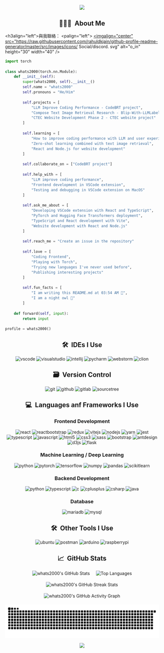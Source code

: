 <h1 align="center" style="display: none;">👾 Ousu's GitHub Profile! 👾</h1>

 
<p align='center'>
    <img src="https://capsule-render.vercel.app/api?type=waving&color=auto&height=300&section=header&text=Ousu&fontSize=90&animation=fadeIn&fontAlignY=38&desc=Welcome%20to%20my%20Github%20page!&descAlignY=51&descAlign=62"/>
</p>

<!-- About Me -->
<h2 align="center">👨🏻‍💻 &nbsp;About Me</h2>




<h3align="left">與我聯絡：</h3>
<palign="left">
<a href="https:// discord.gg /o_in" target="blank"><imgalign="center" src="https://raw.githubusercontent.com/rahuldkjain/github-profile-readme-generator/master/src/images/icons/ Social/discord. svg" alt="o_in" height="30" width="40" /></a>
</p>

```python
import torch

class whats2000(torch.nn.Module):
    def __init__(self):
        super(whats2000, self).__init__()
        self.name = "whats2000"
        self.pronouns = "He/Him"

        self.projects = [
            "LLM Improve Coding Performance - CodeBRT project",
            "Compose Text Image Retrieval Research - Blip-With-LLMLabelImage project",
            "CTEC Website Development Phase 2 - CTEC website project"
        ]

        self.learning = [
            "How to improve coding performance with LLM and user experience",
            "Zero-shot learning combined with text image retrieval",
            "React and Node.js for website development"
        ]

        self.collaborate_on = ["CodeBRT project"]

        self.help_with = [
            "LLM improve coding performance",
            "Frontend development in VSCode extension",
            "Testing and debugging in VSCode extension on MacOS"
        ]

        self.ask_me_about = [
            "Developing VSCode extension with React and TypeScript",
            "PyTorch and Hugging Face Transformers deployment",
            "TypeScript and React development with Vite",
            "Website development with React and Node.js"
        ]

        self.reach_me = "Create an issue in the repository"

        self.love = [
            "Coding Frontend",
            "Playing with Torch",
            "Trying new languages I've never used before",
            "Publishing interesting projects"
        ]

        self.fun_facts = [
            "I am writing this README.md at 03:54 AM 🤔",
            "I am a night owl 🦉"
        ]

    def forward(self, input):
        return input

profile = whats2000()
```

<!-- IDE Used -->
<h2 align="center">🛠 &nbsp;IDEs I Use</h2>
<div align="center">
  <img src="https://cdn.jsdelivr.net/gh/devicons/devicon/icons/vscode/vscode-original.svg" alt="vscode" width="45" height="45"/>
  <img src="https://cdn.jsdelivr.net/gh/devicons/devicon/icons/visualstudio/visualstudio-plain.svg" alt="visualstudio" width="45" height="45"/>
  <img src="https://cdn.jsdelivr.net/gh/devicons/devicon/icons/intellij/intellij-original.svg" alt="intellij" width="45" height="45"/>
  <img src="https://cdn.jsdelivr.net/gh/devicons/devicon/icons/pycharm/pycharm-original.svg" alt="pycharm" width="45" height="45"/>
  <img src="https://cdn.jsdelivr.net/gh/devicons/devicon/icons/webstorm/webstorm-original.svg" alt="webstorm" width="45" height="45"/>
  <img src="https://cdn.jsdelivr.net/gh/devicons/devicon/icons/clion/clion-original.svg" alt="clion" width="45" height="45"/>
</div>

<!-- Version Control -->
<h2 align="center">🗃 &nbsp;Version Control</h2>
<div align="center">
  <img src="https://cdn.jsdelivr.net/gh/devicons/devicon/icons/git/git-original.svg" alt="git" width="45" height="45"/>
  <img src="https://cdn.jsdelivr.net/gh/devicons/devicon/icons/github/github-original.svg" alt="github" width="45" height="45"/>
  <img src="https://cdn.jsdelivr.net/gh/devicons/devicon/icons/gitlab/gitlab-original.svg" alt="gitlab" width="45" height="45"/>
  <img src="https://cdn.jsdelivr.net/gh/devicons/devicon/icons/sourcetree/sourcetree-original.svg" alt="sourcetree" width="45" height="45"/>
</div>

<!-- Languages -->
<h2 align="center">💻 &nbsp;Languages anf Frameworks I Use</h2>
<div align="center">
  <h3>Frontend Development</h3>
  <img src="https://cdn.jsdelivr.net/gh/devicons/devicon/icons/react/react-original.svg" alt="react" width="45" height="45"/>
  <img src="https://cdn.jsdelivr.net/gh/devicons/devicon/icons/reactbootstrap/reactbootstrap-original.svg" alt="reactbootstrap" width="45" height="45"/>
  <img src="https://cdn.jsdelivr.net/gh/devicons/devicon/icons/redux/redux-original.svg" alt="redux" width="45" height="45"/>
  <img src="https://cdn.jsdelivr.net/gh/devicons/devicon/icons/vitejs/vitejs-original.svg" alt="vitejs" width="45" height="45"/>
  <img src="https://cdn.jsdelivr.net/gh/devicons/devicon/icons/nodejs/nodejs-original.svg" alt="nodejs" width="45" height="45"/>
  <img src="https://cdn.jsdelivr.net/gh/devicons/devicon/icons/yarn/yarn-original.svg" alt="yarn" width="45" height="45"/>
  <img src="https://cdn.jsdelivr.net/gh/devicons/devicon/icons/jest/jest-plain.svg" alt="jest" width="45" height="45"/>
  <img src="https://cdn.jsdelivr.net/gh/devicons/devicon/icons/typescript/typescript-original.svg" alt="typescript" width="45" height="45"/>
  <img src="https://cdn.jsdelivr.net/gh/devicons/devicon/icons/javascript/javascript-original.svg" alt="javascript" width="45" height="45"/>
  <img src="https://cdn.jsdelivr.net/gh/devicons/devicon/icons/html5/html5-original.svg" alt="html5" width="45" height="45"/>
  <img src="https://cdn.jsdelivr.net/gh/devicons/devicon/icons/css3/css3-original.svg" alt="css3" width="45" height="45"/>
  <img src="https://cdn.jsdelivr.net/gh/devicons/devicon/icons/sass/sass-original.svg" alt="sass" width="45" height="45"/>
  <img src="https://cdn.jsdelivr.net/gh/devicons/devicon/icons/bootstrap/bootstrap-original.svg" alt="bootstrap" width="45" height="45"/>
  <img src="https://cdn.jsdelivr.net/gh/devicons/devicon/icons/antdesign/antdesign-original.svg" alt="antdesign" width="45" height="45"/>
  <img src="https://cdn.jsdelivr.net/gh/devicons/devicon/icons/d3js/d3js-original.svg" alt="d3js" width="45" height="45"/>
  <img src="https://cdn.jsdelivr.net/gh/devicons/devicon/icons/flask/flask-original.svg" alt="flask" width="45" height="45"/>
  <h3>Machine Learning / Deep Learning</h3>
  <img src="https://cdn.jsdelivr.net/gh/devicons/devicon/icons/python/python-original.svg" alt="python" width="45" height="45"/>
  <img src="https://cdn.jsdelivr.net/gh/devicons/devicon/icons/pytorch/pytorch-original.svg" alt="pytorch" width="45" height="45"/>
  <img src="https://cdn.jsdelivr.net/gh/devicons/devicon/icons/tensorflow/tensorflow-original.svg" alt="tensorflow" width="45" height="45"/>
  <img src="https://cdn.jsdelivr.net/gh/devicons/devicon/icons/numpy/numpy-original.svg" alt="numpy" width="45" height="45"/>
  <img src="https://cdn.jsdelivr.net/gh/devicons/devicon/icons/pandas/pandas-original.svg" alt="pandas" width="45" height="45"/>
  <img src="https://cdn.jsdelivr.net/gh/devicons/devicon/icons/scikitlearn/scikitlearn-original.svg" alt="scikitlearn" width="45" height="45"/>
  <h3>Backend Development</h3>
  <img src="https://cdn.jsdelivr.net/gh/devicons/devicon/icons/python/python-original.svg" alt="python" width="45" height="45"/>
  <img src="https://cdn.jsdelivr.net/gh/devicons/devicon/icons/typescript/typescript-original.svg" alt="typescript" width="45" height="45"/>
  <img src="https://cdn.jsdelivr.net/gh/devicons/devicon/icons/c/c-original.svg" alt="c" width="45" height="45"/>
  <img src="https://cdn.jsdelivr.net/gh/devicons/devicon/icons/cplusplus/cplusplus-original.svg" alt="cplusplus" width="45" height="45"/>
  <img src="https://cdn.jsdelivr.net/gh/devicons/devicon/icons/csharp/csharp-original.svg" alt="csharp" width="45" height="45"/>
  <img src="https://cdn.jsdelivr.net/gh/devicons/devicon/icons/java/java-original.svg" alt="java" width="45" height="45"/>
  <h3>Database</h3>
  <img src="https://cdn.jsdelivr.net/gh/devicons/devicon/icons/mariadb/mariadb-original-wordmark.svg" alt="mariadb" width="45" height="45"/>
  <img src="https://cdn.jsdelivr.net/gh/devicons/devicon/icons/mysql/mysql-original-wordmark.svg" alt="mysql" width="45" height="45"/>
</div>

<!-- Other Tools -->
<h2 align="center">🛠 &nbsp;Other Tools I Use</h2>
<div align="center">
  <img src="https://cdn.jsdelivr.net/gh/devicons/devicon/icons/ubuntu/ubuntu-original.svg" alt="ubuntu" width="45" height="45"/>
  
  <img src="https://cdn.jsdelivr.net/gh/devicons/devicon/icons/postman/postman-original.svg" alt="postman" width="45" height="45"/>
  <img src="https://cdn.jsdelivr.net/gh/devicons/devicon/icons/arduino/arduino-original.svg" alt="arduino" width="45" height="45"/>
  <img src="https://cdn.jsdelivr.net/gh/devicons/devicon/icons/raspberrypi/raspberrypi-original.svg" alt="raspberrypi" width="45" height="45"/>
</div>

<!-- Status Satistics -->
<h2 align="center">📈 &nbsp;GitHub Stats</h2>

<!-- Force the same height for the two cards -->
<div align="center" style="display: flex; justify-content: center; align-items: center; flex-wrap: wrap; gap: 20px; margin: 20px 0;">
  <picture>
    <source media="(prefers-color-scheme: dark)" srcset="https://github-readme-stats.vercel.app/api?username=whats2000&show_icons=true&theme=react">
    <source media="(prefers-color-scheme: light)" srcset="https://github-readme-stats.vercel.app/api?username=whats2000&show_icons=true&theme=vue">
    <img height="200" width="480" src="https://github-readme-stats.vercel.app/api?username=whats2000&show_icons=true&theme=radical" alt="whats2000's GitHub Stats"/>
  </picture>
  <picture>
    <source media="(prefers-color-scheme: dark)" srcset="https://github-readme-stats.vercel.app/api/top-langs/?username=whats2000&langs_count=8&theme=react&layout=compact">
    <source media="(prefers-color-scheme: light)" srcset="https://github-readme-stats.vercel.app/api/top-langs/?username=whats2000&langs_count=8&theme=vue&layout=compact">
    <img height="200" width="320" src="https://github-readme-stats.vercel.app/api/top-langs/?username=whats2000&langs_count=8&theme=radical&layout=compact" alt="Top Languages"/>
  </picture>
</div>

<div align="center" style="display: flex; justify-content: center; align-items: center; flex-wrap: wrap; gap: 20px; margin: 20px 0;">
  <picture>
    <source media="(prefers-color-scheme: dark)" srcset="https://streak-stats.demolab.com/?user=whats2000&theme=react&card_width=480&card_height=200">
    <source media="(prefers-color-scheme: light)" srcset="https://streak-stats.demolab.com/?user=whats2000&theme=vue&card_width=480&card_height=200">
    <img height="160" width="370" src="https://streak-stats.demolab.com/?user=whats2000&theme=react&card_width=320&card_height=180" alt="whats2000's GitHub Streak Stats"/>
  </picture>
  <picture>
    <source media="(prefers-color-scheme: dark)" srcset="https://github-readme-activity-graph.vercel.app/graph?username=whats2000&theme=react">
    <source media="(prefers-color-scheme: light)" srcset="https://github-readme-activity-graph.vercel.app/graph?username=whats2000&theme=github-light">
    <img height="160" width="430" src="https://github-readme-activity-graph.vercel.app/graph?username=whats2000&theme=react" alt="whats2000's GitHub Activity Graph"/>
  </picture>
</div>

<div align="center">
  <picture>
    <source media="(prefers-color-scheme: dark)" srcset="https://raw.githubusercontent.com/whats2000/whats2000/output/github-contribution-grid-snake-dark.svg">
    <source media="(prefers-color-scheme: light)" srcset="https://raw.githubusercontent.com/whats2000/whats2000/output/github-contribution-grid-snake.svg">
    <img alt="github contribution grid snake animation" src="https://raw.githubusercontent.com/whats2000/whats2000/output/github-contribution-grid-snake.svg">
  </picture>
</div>

<p align='center'>
  <picture>
    <source media="(prefers-color-scheme: dark)" srcset="https://capsule-render.vercel.app/api?type=waving&color=0d1117&height=100&section=footer&animation=fadeIn&descAlignY=51&descAlign=62&fontColor=61DAFB">
    <source media="(prefers-color-scheme: light)" srcset="https://capsule-render.vercel.app/api?type=waving&color=41B883&height=100&section=footer&animation=fadeIn&descAlignY=51&descAlign=62&fontColor=35495E">
    <img src="https://capsule-render.vercel.app/api?type=waving&color=auto&height=100&section=footer&animation=fadeIn&descAlignY=51&descAlign=62"/>
  </picture>
</p>
